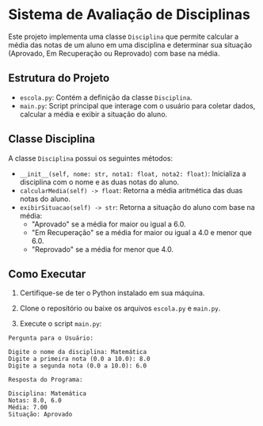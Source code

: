 # Sistema de Avaliação de Disciplinas

Este projeto implementa uma classe `Disciplina` que permite calcular a média das notas de um aluno em uma disciplina e determinar sua situação (Aprovado, Em Recuperação ou Reprovado) com base na média.

## Estrutura do Projeto

- `escola.py`: Contém a definição da classe `Disciplina`.
- `main.py`: Script principal que interage com o usuário para coletar dados, calcular a média e exibir a situação do aluno.

## Classe Disciplina

A classe `Disciplina` possui os seguintes métodos:

- `__init__(self, nome: str, nota1: float, nota2: float)`: Inicializa a disciplina com o nome e as duas notas do aluno.
- `calcularMedia(self) -> float`: Retorna a média aritmética das duas notas do aluno.
- `exibirSituacao(self) -> str`: Retorna a situação do aluno com base na média:
  - "Aprovado" se a média for maior ou igual a 6.0.
  - "Em Recuperação" se a média for maior ou igual a 4.0 e menor que 6.0.
  - "Reprovado" se a média for menor que 4.0.

## Como Executar

1. Certifique-se de ter o Python instalado em sua máquina.

2. Clone o repositório ou baixe os arquivos `escola.py` e `main.py`.

3. Execute o script `main.py`:
````
Pergunta para o Usuário:

Digite o nome da disciplina: Matemática
Digite a primeira nota (0.0 a 10.0): 8.0
Digite a segunda nota (0.0 a 10.0): 6.0
````
````
Resposta do Programa:
 
Disciplina: Matemática
Notas: 8.0, 6.0
Média: 7.00
Situação: Aprovado